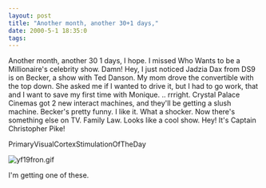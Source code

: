 ```yaml
---
layout: post
title: "Another month, another 30+1 days,"
date: 2000-5-1 18:35:0
tags: 
---
```


Another month, another 30 1 days, I hope. I missed Who Wants to be a Millionaire's celebrity show. Damn! Hey, I just noticed Jadzia Dax from DS9 is on Becker, a show with Ted Danson. My mom drove the convertible with the top down. She asked me if I wanted to drive it, but I had to go work, that and I want to save my first time with Monique. .. rrright. Crystal Palace Cinemas got 2 new interact machines, and they'll be getting a slush machine. Becker's pretty funny. I like it. What a shocker. Now there's something else on TV. Family Law. Looks like a cool show. Hey! It's Captain Christopher Pike!




PrimaryVisualCortexStimulationOfTheDay

![yf19fron.gif][1]



I'm getting one of these.



   [1]: yf19fron.gif
